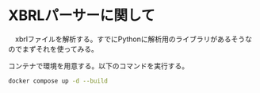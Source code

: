 # XBRLパーサーに関して
　xbrlファイルを解析する。すでにPythonに解析用のライブラリがあるそうなのでまずそれを使ってみる。

コンテナで環境を用意する。以下のコマンドを実行する。

```bash
docker compose up -d --build
```
